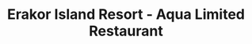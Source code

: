 ---
layout: info
type: Standard
title: Erakor Island Resort - Aqua Limited Restaurant
section: fine dining / resort dining
logo: placeholder
ratings: $$$
phone: "26983"
email: resort@erakor.vu
address:
description: A ferry will take you across, famous for their island feast. Breakfast from 7:00am to 10:00am  Lunch from 11:00am to 12:00am Dinner from 18:00pm to 22:00pm Tuesday night- pizza movie night on the beach, Thursday night Melanesian feast and fire show.
---